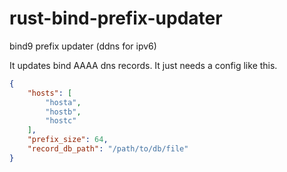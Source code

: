 # rust-bind-prefix-updater
bind9 prefix updater (ddns for ipv6)

It updates bind AAAA dns records. It just needs a config like this.

```json
{
    "hosts": [
        "hosta",
        "hostb",
        "hostc"
    ],
    "prefix_size": 64,
    "record_db_path": "/path/to/db/file"
}
```
